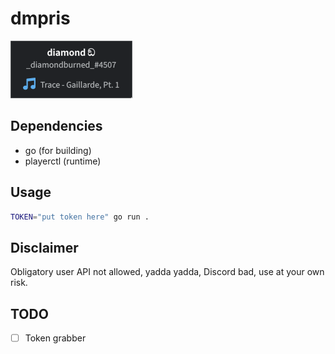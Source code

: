 # dmpris

![](2021-03-06-14-50-49.png)

## Dependencies

- go (for building)
- playerctl (runtime)

## Usage

```sh
TOKEN="put token here" go run .
```

## Disclaimer

Obligatory user API not allowed, yadda yadda, Discord bad, use at your own risk.

## TODO

- [ ] Token grabber
